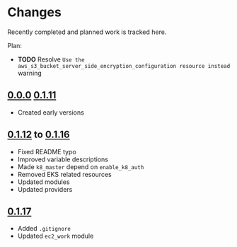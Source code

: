 # Changes
Recently completed and planned work is tracked here.

Plan:
- **TODO** Resolve `Use the aws_s3_bucket_server_side_encryption_configuration
  resource instead` warning

## [0.0.0](.) [0.1.11](.)
- Created early versions

## [0.1.12](.) to [0.1.16](.)
- Fixed README typo
- Improved variable descriptions
- Made `k8_master` depend on `enable_k8_auth`
- Removed EKS related resources
- Updated modules
- Updated providers

## [0.1.17](.)
- Added `.gitignore`
- Updated `ec2_work` module
